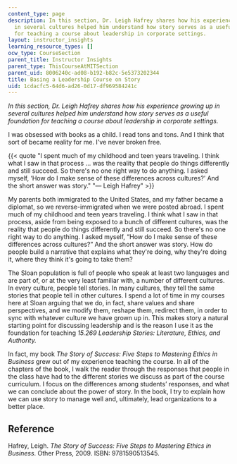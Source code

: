 ```yaml
---
content_type: page
description: In this section, Dr. Leigh Hafrey shares how his experience growing up
  in several cultures helped him understand how story serves as a useful foundation
  for teaching a course about leadership in corporate settings.
layout: instructor_insights
learning_resource_types: []
ocw_type: CourseSection
parent_title: Instructor Insights
parent_type: ThisCourseAtMITSection
parent_uid: 8006240c-ad08-b192-b82c-5e5373202344
title: Basing a Leadership Course on Story
uid: 1cdacfc5-64d6-ad26-0d17-df969584241c
---
```


_In this section, Dr. Leigh Hafrey shares how his experience growing up in several cultures helped him understand how story serves as a useful foundation for teaching a course about leadership in corporate settings._

I was obsessed with books as a child. I read tons and tons. And I think that sort of became reality for me. I've never broken free.

{{< quote "I spent much of my childhood and teen years traveling. I think what I saw in that process … was the reality that people do things differently and still succeed. So there's no one right way to do anything. I asked myself, ‘How do I make sense of these differences across cultures?’ And the short answer was story." "— Leigh Hafrey" >}}

My parents both immigrated to the United States, and my father became a diplomat, so we reverse-immigrated when we were posted abroad. I spent much of my childhood and teen years traveling. I think what I saw in that process, aside from being exposed to a bunch of different cultures, was the reality that people do things differently and still succeed. So there's no one right way to do anything. I asked myself, “How do I make sense of these differences across cultures?” And the short answer was story. How do people build a narrative that explains what they're doing, why they're doing it, where they think it's going to take them?

The Sloan population is full of people who speak at least two languages and are part of, or at the very least familiar with, a number of different cultures. In every culture, people tell stories. In many cultures, they tell the same stories that people tell in other cultures. I spend a lot of time in my courses here at Sloan arguing that we do, in fact, share values and share perspectives, and we modify them, reshape them, redirect them, in order to sync with whatever culture we have grown up in. This makes story a natural starting point for discussing leadership and is the reason I use it as the foundation for teaching _15.269 Leadership Stories: Literature, Ethics, and Authority._

In fact, my book _The Story of Success: Five Steps to Mastering Ethics in Business_ grew out of my experience teaching the course. In all of the chapters of the book, I walk the reader through the responses that people in the class have had to the different stories we discuss as part of the course curriculum. I focus on the differences among students’ responses, and what we can conclude about the power of story. In the book, I try to explain how we can use story to manage well and, ultimately, lead organizations to a better place.

Reference
---------

Hafrey, Leigh. _The Story of Success: Five Steps to Mastering Ethics in Business_. Other Press, 2009. ISBN: 9781590513545.